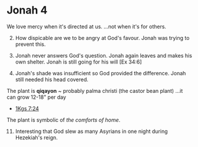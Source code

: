 # Jonah 4

We love mercy when it's directed at us.
...not when it's for others.

2) How dispicable are we to be angry at God's favour.
Jonah was trying to prevent this.


5) Jonah never answers God's question.
Jonah again leaves and makes his own shelter.
Jonah is still going for his will
[Ex 34:6]

6) Jonah's shade was insufficient so God provided the difference.
Jonah still needed his head covered.

The plant is __qiqayon__ ~ probably palma christi (the castor bean plant)
...it can grow 12-18" per day
- [1Kgs 7:24]()

The plant is symbolic of _the comforts of home_.


11) Interesting that God slew as many Asyrians in one night during Hezekiah's reign.
